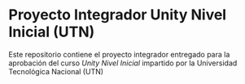 # Proyecto Integrador Unity Nivel Inicial (UTN)
Este repositorio contiene el proyecto integrador entregado para la aprobación del curso *Unity Nivel Inicial* impartido por la Universidad Tecnológica Nacional (UTN)
